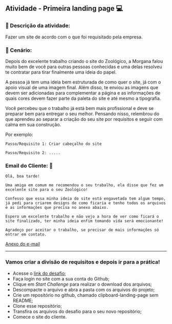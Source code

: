 
## Atividade - Primeira landing page :computer:

### :pencil: Descrição da atividade: 

Fazer um site de acordo com o que foi requisitado pela empresa.

### :speech_balloon: Cenário: 

Depois do excelente trabalho criando o site do Zoológico, a Morgana falou muito bem de você para outras pessoas conhecidas e uma delas resolveu te contratar para tirar finalmente uma ideia do papel.

A pessoa já tem uma ideia bem estruturada de como quer o site, já com o apoio visual de uma imagem final. Além disso, te enviou as imagens que devem ser adicionadas para complementar a página e as informações de quais cores devem fazer parte da paleta do site e até mesmo a tipografia.

Você percebeu que o trabalho já está bem mais profissional e deve se preparar bem para entregar o seu melhor. Pensando nisso, relembrou do que aprendeu ao separar a criação do seu site por requisitos e seguir com calma em sua construção.

Por exemplo:

```
Passo/Requisito 1: Criar cabeçalho do site

Passo/Requisito 2: .....
```

### Email do Cliente: :email:

```
Olá, boa tarde!

Uma amiga em comum me recomendou o seu trabalho, ela disse que fez um excelente site para o seu Zoológico!

Confesso que essa minha ideia do site está engavetada tem algum tempo, já pedi para criarem designs de como ficaria e tenho todos os arquivos e as informações que precisa no anexo abaixo.

Espero um excelente trabalho e não vejo a hora de ver como ficará o site finalizado, ter minha ideia enfim tomando vida será emocionante!

Agradeço por aceitar o trabalho, se precisar de mais informações só entrar em contato.
````

[Anexo do e-mail](https://www.frontendmentor.io/challenges/clipboard-landing-page-5cc9bccd6c4c91111378ecb9)

------------

### Vamos criar a divisão de requisitos e depois ir para a prática! 

- Acesse o [link do desafio](https://www.frontendmentor.io/challenges/clipboard-landing-page-5cc9bccd6c4c91111378ecb9);
- Faça login no site com a sua conta do Github;
- Clique em _Start Challenge_ para realizar o download dos arquivos;
- Descompacte o arquivo e abra a pasta com os arquivos do projeto;
- Crie um repositório no github, chamado clipboard-landing-page sem README;
- Clone esse repositório;
- Transfira os arquivos do desafio para o seu novo repositório;
- Comece o site do cliente.
